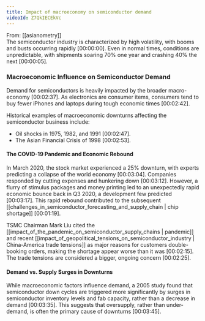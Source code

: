 ```yaml
---
title: Impact of macroeconomy on semiconductor demand
videoId: Z7QkIECEkVc
---
```


From: [[asianometry]] <br/> 
The semiconductor industry is characterized by high volatility, with booms and busts occurring rapidly <a class="yt-timestamp" data-t="00:00:00">[00:00:00]</a>. Even in normal times, conditions are unpredictable, with shipments soaring 70% one year and crashing 40% the next <a class="yt-timestamp" data-t="00:00:05">[00:00:05]</a>.

### Macroeconomic Influence on Semiconductor Demand

Demand for semiconductors is heavily impacted by the broader macro-economy <a class="yt-timestamp" data-t="00:02:37">[00:02:37]</a>. As electronics are consumer items, consumers tend to buy fewer iPhones and laptops during tough economic times <a class="yt-timestamp" data-t="00:02:42">[00:02:42]</a>.

Historical examples of macroeconomic downturns affecting the semiconductor business include:
*   Oil shocks in 1975, 1982, and 1991 <a class="yt-timestamp" data-t="00:02:47">[00:02:47]</a>.
*   The Asian Financial Crisis of 1998 <a class="yt-timestamp" data-t="00:02:53">[00:02:53]</a>.

#### The COVID-19 Pandemic and Economic Rebound
In March 2020, the stock market experienced a 25% downturn, with experts predicting a collapse of the world economy <a class="yt-timestamp" data-t="00:03:04">[00:03:04]</a>. Companies responded by cutting expenses and hunkering down <a class="yt-timestamp" data-t="00:03:12">[00:03:12]</a>. However, a flurry of stimulus packages and money printing led to an unexpectedly rapid economic bounce back in Q3 2020, a development few predicted <a class="yt-timestamp" data-t="00:03:17">[00:03:17]</a>. This rapid rebound contributed to the subsequent [[challenges_in_semiconductor_forecasting_and_supply_chain | chip shortage]] <a class="yt-timestamp" data-t="00:01:19">[00:01:19]</a>.

TSMC Chairman Mark Liu cited the [[impact_of_the_pandemic_on_semiconductor_supply_chains | pandemic]] and recent [[impact_of_geopolitical_tensions_on_semiconductor_industry | China-America trade tensions]] as major reasons for customers double-booking orders, making the shortage appear worse than it was <a class="yt-timestamp" data-t="00:02:15">[00:02:15]</a>. The trade tensions are considered a bigger, ongoing concern <a class="yt-timestamp" data-t="00:02:25">[00:02:25]</a>.

#### Demand vs. Supply Surges in Downturns
While macroeconomic factors influence demand, a 2005 study found that semiconductor down cycles are triggered more significantly by surges in semiconductor inventory levels and fab capacity, rather than a decrease in demand <a class="yt-timestamp" data-t="00:03:35">[00:03:35]</a>. This suggests that oversupply, rather than under-demand, is often the primary cause of downturns <a class="yt-timestamp" data-t="00:03:45">[00:03:45]</a>.